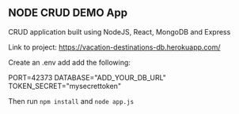 ## NODE CRUD DEMO App

CRUD application built using NodeJS, React, MongoDB and Express

Link to project: https://vacation-destinations-db.herokuapp.com/

Create an .env add add the following:

PORT=42373
DATABASE="ADD_YOUR_DB_URL"
TOKEN_SECRET="mysecrettoken"

Then run `npm install` and `node app.js`
